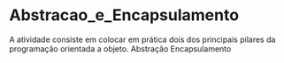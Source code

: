 # Abstracao_e_Encapsulamento
A atividade consiste em colocar em prática dois dos principais pilares da programação orientada a objeto. Abstração Encapsulamento
